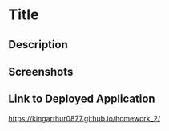 # Title

## Description

## Screenshots

## Link to Deployed Application
https://kingarthur0877.github.io/homework_2/